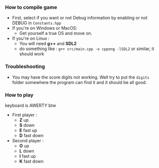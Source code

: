### How to compile game
- First, select if you want or not Debug information by enabling or not DEBUG in `Constants.hpp`
- If you're on Windows or MacOS:
	- Get yourself a true OS and move on.
- If you're on Linux :
	- You will need **g++** and **SDL2**
	- do something like : `g++ src/main.cpp -o cppong -lSDL2` or similar, it should work

### Troubleshooting
- You may have the score digits not working. Well try to put the `digits` folder somewhere the program can find it and it should be all good.

### How to play
keyboard is AWERTY btw
- First player :
	- **Z** up
	- **S** down
	- **E** fast up
	- **D** fast down 
 - Second player :
	- **O** up
	- **L** down
	- **I** fast up
	- **K** fast down 